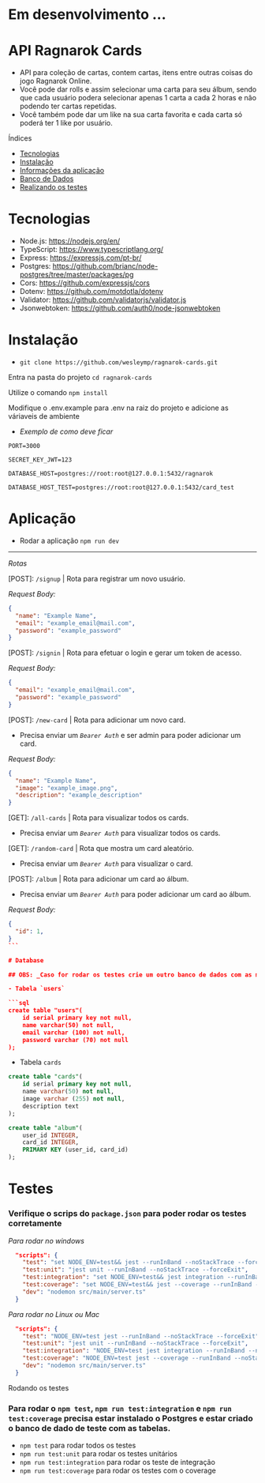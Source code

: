 # Em desenvolvimento ...

# API Ragnarok Cards

- API para coleção de cartas, contem cartas, itens entre outras coisas do jogo Ragnarok Online.
- Você pode dar rolls e assim selecionar uma carta para seu álbum, sendo que cada usuário podera selecionar apenas 1 carta a cada 2 horas e não podendo ter cartas repetidas.
- Você também pode dar um like na sua carta favorita e cada carta só poderá ter 1 like por usuário.

Índices

- [Tecnologias](#Tecnologias)
- [Instalação](#Instalação)
- [Informações da aplicação](#Aplicação)
- [Banco de Dados](#Database)
- [Realizando os testes](#Testes)

# Tecnologias

- Node.js: https://nodejs.org/en/
- TypeScript: https://www.typescriptlang.org/
- Express: https://expressjs.com/pt-br/
- Postgres: https://github.com/brianc/node-postgres/tree/master/packages/pg
- Cors: https://github.com/expressjs/cors
- Dotenv: https://github.com/motdotla/dotenv
- Validator: https://github.com/validatorjs/validator.js
- Jsonwebtoken: https://github.com/auth0/node-jsonwebtoken

# Instalação

- `git clone https://github.com/wesleymp/ragnarok-cards.git`

Entra na pasta do projeto `cd ragnarok-cards`

Utilize o comando `npm install`

Modifique o .env.example para .env na raiz do projeto e adicione as váriaveis de ambiente

- _Exemplo de como deve ficar_

```
PORT=3000

SECRET_KEY_JWT=123

DATABASE_HOST=postgres://root:root@127.0.0.1:5432/ragnarok

DATABASE_HOST_TEST=postgres://root:root@127.0.0.1:5432/card_test
```

# Aplicação

- Rodar a aplicação `npm run dev`

---

_Rotas_

[POST]: `/signup` | Rota para registrar um novo usuário.

_Request Body:_

```json
{
  "name": "Example Name",
  "email": "example_email@mail.com",
  "password": "example_password"
}
```

[POST]: `/signin` | Rota para efetuar o login e gerar um token de acesso.

_Request Body:_

```json
{
  "email": "example_email@mail.com",
  "password": "example_password"
}
```

[POST]: `/new-card` | Rota para adicionar um novo card.

- Precisa enviar um _`Bearer Auth`_ e ser admin para poder adicionar um card.

_Request Body:_

```json
{
  "name": "Example Name",
  "image": "example_image.png",
  "description": "example_description"
}
```

[GET]: `/all-cards` | Rota para visualizar todos os cards.

- Precisa enviar um _`Bearer Auth`_ para visualizar todos os cards.

[GET]: `/random-card` | Rota que mostra um card aleatório.

- Precisa enviar um _`Bearer Auth`_ para visualizar o card.

[POST]: `/album` | Rota para adicionar um card ao álbum.

- Precisa enviar um _`Bearer Auth`_ para poder adicionar um card ao álbum.

_Request Body:_

````json
{
  "id": 1,
}
```

# Database

## OBS: _Caso for rodar os testes crie um outro banco de dados com as mesmas tabelas_

- Tabela `users`

```sql
create table "users"(
	id serial primary key not null,
	name varchar(50) not null,
	email varchar (100) not null,
	password varchar (70) not null
);
````

- Tabela `cards`

```sql
create table "cards"(
	id serial primary key not null,
	name varchar(50) not null,
	image varchar (255) not null,
	description text
);
```

```sql
create table "album"(
	user_id INTEGER,
	card_id INTEGER,
	PRIMARY KEY (user_id, card_id)
);
```

# Testes

### Verifique o scrips do `package.json` para poder rodar os testes corretamente

_Para rodar no windows_

```json
  "scripts": {
    "test": "set NODE_ENV=test&& jest --runInBand --noStackTrace --forceExit",
    "test:unit": "jest unit --runInBand --noStackTrace --forceExit",
    "test:integration": "set NODE_ENV=test&& jest integration --runInBand --noStackTrace --forceExit",
    "test:coverage": "set NODE_ENV=test&& jest --coverage --runInBand --noStackTrace --forceExit",
    "dev": "nodemon src/main/server.ts"
  }
```

_Para rodar no Linux ou Mac_

```json
  "scripts": {
    "test": "NODE_ENV=test jest --runInBand --noStackTrace --forceExit",
    "test:unit": "jest unit --runInBand --noStackTrace --forceExit",
    "test:integration": "NODE_ENV=test jest integration --runInBand --noStackTrace --forceExit",
    "test:coverage": "NODE_ENV=test jest --coverage --runInBand --noStackTrace --forceExit",
    "dev": "nodemon src/main/server.ts"
  }
```

Rodando os testes

### Para rodar o `npm test`, `npm run test:integration` e `npm run test:coverage` precisa estar instalado o Postgres e estar criado o banco de dado de teste com as tabelas.

- `npm test` para rodar todos os testes
- `npm run test:unit` para rodar os testes unitários
- `npm run test:integration` para rodar os teste de integração
- `npm run test:coverage` para rodar os testes com o coverage
